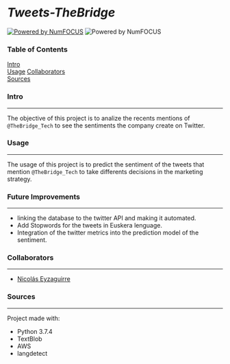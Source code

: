 # *Tweets-TheBridge* 


[![Powered by NumFOCUS](https://img.shields.io/badge/powered%20by-TheBridge-orange.svg?style=flat&colorA=E1523D&colorB=007D8A)](https://www.thebridge.tech/) ![Powered by NumFOCUS](https://img.shields.io/badge/Contributors-4-orange.svg?style=flat&colorA=E1523D&colorB=007D8A)  

### Table of Contents  
[Intro](#Intro)    
[Usage](#Usage)
[Collaborators](#Collaborators)  
[Sources](#Sources)  

### Intro
-------------
The objective of this project is to analize the recents mentions of `@TheBridge_Tech` to see the sentiments the company create on Twitter. 

### Usage
-------------
The usage of this project is to predict the sentiment of the tweets that mention `@TheBridge_Tech` to take differents decisions in the marketing strategy.

### Future Improvements
-------------
- linking the database to the twitter API and making it automated.
- Add Stopwords for the tweets in Euskera lenguage.
- Integration of the twitter metrics into the prediction model of the sentiment.

### Collaborators
-------------
- [Nicolás Eyzaguirre](https://github.com/NicolasEyzaguirre)
### Sources
-------------
Project made with:
- Python 3.7.4 
- TextBlob
- AWS
- langdetect
